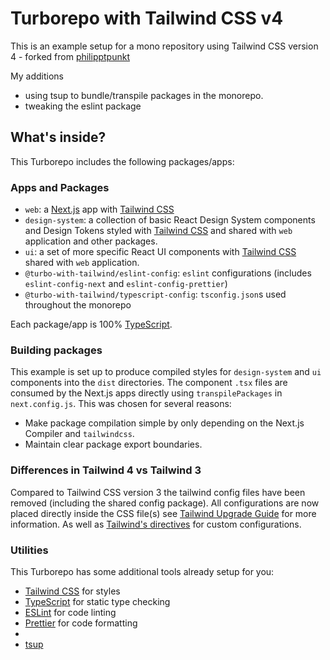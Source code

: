 # Turborepo with Tailwind CSS v4

This is an example setup for a mono repository using Tailwind CSS version 4 - forked from [philipptpunkt](https://github.com/philipptpunkt/turbo-with-tailwind-v4)

My additions

- using tsup to bundle/transpile packages in the monorepo.
- tweaking the eslint package

## What's inside?

This Turborepo includes the following packages/apps:

### Apps and Packages

- `web`: a [Next.js](https://nextjs.org/) app with [Tailwind CSS](https://tailwindcss.com/)
- `design-system`: a collection of basic React Design System components and Design Tokens styled with [Tailwind CSS](https://tailwindcss.com/) and shared with `web` application and other packages.
- `ui`: a set of more specific React UI components with [Tailwind CSS](https://tailwindcss.com/) shared with `web` application.
- `@turbo-with-tailwind/eslint-config`: `eslint` configurations (includes `eslint-config-next` and `eslint-config-prettier`)
- `@turbo-with-tailwind/typescript-config`: `tsconfig.json`s used throughout the monorepo

Each package/app is 100% [TypeScript](https://www.typescriptlang.org/).

### Building packages

This example is set up to produce compiled styles for `design-system` and `ui` components into the `dist` directories. The component `.tsx` files are consumed by the Next.js apps directly using `transpilePackages` in `next.config.js`. This was chosen for several reasons:

- Make package compilation simple by only depending on the Next.js Compiler and `tailwindcss`.
- Maintain clear package export boundaries.

### Differences in Tailwind 4 vs Tailwind 3

Compared to Tailwind CSS version 3 the tailwind config files have been removed (including the shared config package). All configurations are now placed directly inside the CSS file(s) see [Tailwind Upgrade Guide](https://tailwindcss.com/docs/upgrade-guide) for more information. As well as [Tailwind's directives](https://tailwindcss.com/docs/functions-and-directives#directives) for custom configurations.

### Utilities

This Turborepo has some additional tools already setup for you:

- [Tailwind CSS](https://tailwindcss.com/) for styles
- [TypeScript](https://www.typescriptlang.org/) for static type checking
- [ESLint](https://eslint.org/) for code linting
- [Prettier](https://prettier.io) for code formatting
-
- [tsup](https://github.com/egoist/tsup)
